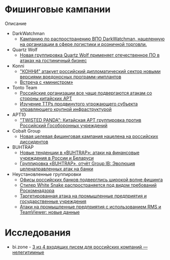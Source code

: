 # Фишинговые кампании
Описание
- DarkWatchman
  * [Кампанию по распространению ВПО DarkWatchman, нацеленную на организации в сфере логистики и розничной торговли.](https://t.me/bizone_channel/917)
- Quartz Wolf
  * [Новая группировка Quartz Wolf применяет отечественное ПО в атаках на гостиничный бизнес
](https://bi.zone/expertise/blog/novaya-gruppirovka-quartz-wolf-primenyaet-otechestvennoe-po-v-atakakh-na-gostinichnyy-biznes/?utm_source=telegram&utm_medium=messenger&utm_campaign=novaya-gruppirovka-quartz-wolf-primenyaet-otechestvennoe-po-v-atakakh-na-gostinichnyy-biznes&utm_content=19.07.2023&utm_term=bi.zone)
- Konni
  * ["КОННИ" атакует российский дипломатический сектор новыми версиями вредоносных программ-имплантов](https://github.com/Jarenierinili/Task/blob/main/Konni_targeting_Russian_diplomatic_sector.pdf)
  * [Встреча с «министром»](https://www.fortinet.com/blog/threat-research/konni-rat-phishing-email-deploying-malware)
- Tonto Team
  * [Российские организации все чаще подвергаются атакам со стороны китайских APT](https://www.sentinelone.com/labs/targets-of-interest-russian-organizations-increasingly-under-attack-by-chinese-apts/)
  * [Изучение TTPs продвинутого угрожающего субъекта управляющего крупной инфраструктурой](https://vb2020.vblocalhost.com/uploads/VB2020-06.pdf)
- APT10
  * ["TWISTED PANDA": Китайская APT группировка против Российский Гособоронных учреждений](https://research.checkpoint.com/2022/twisted-panda-chinese-apt-espionage-operation-against-russians-state-owned-defense-institutes/)
- Cobalt Group
  * [Новая целевая фишинговая кампания нацелена на российских диссидентов](https://github.com/Jarenierinili/Task/blob/main/Malwarebytes_spear-phishing-targets-Russian-dissidents(03-29-2022).pdf)
- BUHTRAP
  * [Новые тенденции в «BUHTRAP»: атаки на финансовые учреждения в России и Беларуси](https://mp.weixin.qq.com/s/Y1aHEwU0NDwG-qfvtciU4w)
  * [Группировка «BUHTRAP», отчёт Group IB: Эволюция целенаправленных атак на банки](https://go.group-ib.com/hubfs/report/group-ib-buhtrap-threat-research-2016-en.pdf)
- Неустановленные группировки
  * [Офисы российских банков подверглись широкой волне фишинга](https://github.com/Jarenierinili/Task/blob/main/RSA_Russian-Bank-Offices-Phishing-Wave(08-18-2017).pdf)
  * [Стилер White Snake распространяется под видом требований Роскомнадзора](https://bi.zone/expertise/blog/stiler-white-snake-rasprostranyaetsya-pod-vidom-trebovaniy-roskomnadzora/?utm_source=telegram&utm_medium=messenger&utm_campaign=stiler-white-snake-rasprostranyaetsya-pod-vidom-trebovaniy-roskomnadzora&utm_content=01.08.2023&utm_term=bi.zone)
  * [Таргетированная атака на промышленные предприятия и государственные учреждения](https://ics-cert.kaspersky.ru/publications/reports/2022/08/08/targeted-attack-on-industrial-enterprises-and-public-institutions/)
  * [Атаки на промышленные предприятия с использованием RMS и TeamViewer: новые данные](https://ics-cert.kaspersky.ru/publications/reports/2020/11/05/attacks-on-industrial-enterprises-using-rms-and-teamviewer-new-data/)
# Исследования

* bi.zone - [3 из 4 входящих писем для российских компаний — нелегитимные](https://bi.zone/news/3-iz-4-vkhodyashchikh-pisem-dlya-rossiyskikh-kompaniy-nelegitimnye/?utm_source=telegram&utm_medium=messenger&utm_campaign=3-iz-4-vkhodyashchikh-pisem-dlya-rossiyskikh-kompaniy-nelegitimnye&utm_content=25.07.2023&utm_term=bi.zone)
